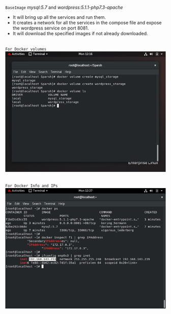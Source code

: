 `BaseImage` *mysql:5.7* and *wordpress:5.1.1-php7.3-apache*  <br/>
* It will bring up all the services and run them.
* It creates a network for all the services in the compose file and expose the wordpress service on port 8081.
* It will download the specified images if not already downloaded.<br/><br/>

`For Docker volumes` <br/>
![](screen-shots/docker-volume.png)
<br/><br/>

`For Docker Info and IPs`
![](screen-shots/docker-info-ip.png)

